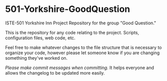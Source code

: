 # 501-Yorkshire-GoodQuestion
ISTE-501 Yorkshire Inn Project Repository for the group "Good Question."

This is the repository for any code relating to the project. Scripts, configuration files, web code, etc.

Feel free to make whatever changes to the file structure that is necessary to organize your code, however please let someone know if you are changing something they've worked on. 

*Please make commit messages when committing.* It helps everyone and allows the changelog to be updated more easily.


